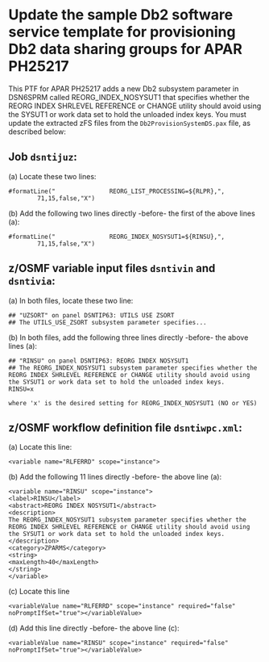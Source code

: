 # Update the sample Db2 software service template for provisioning Db2 data sharing groups for APAR PH25217

 This PTF for APAR PH25217 adds a new Db2 subsystem parameter in DSN6SPRM called REORG_INDEX_NOSYSUT1 that specifies whether the REORG INDEX SHRLEVEL REFERENCE or CHANGE utility should avoid using the SYSUT1 or work data set to hold the unloaded index keys. You must update the extracted zFS files from the `Db2ProvisionSystemDS.pax` file, as described below:

## Job `dsntijuz`:

(a) Locate these two lines:

    #formatLine("               REORG_LIST_PROCESSING=${RLPR},", 
            71,15,false,"X")                        

(b) Add the following two lines directly -before- the first of the above lines (a):

    #formatLine("               REORG_INDEX_NOSYSUT1=${RINSU},", 
            71,15,false,"X") 

## z/OSMF variable input files `dsntivin` and `dsntivia`: 

(a) In both files, locate these two line:

    ## "UZSORT" on panel DSNTIP63: UTILS USE ZSORT
    ## The UTILS_USE_ZSORT subsystem parameter specifies...

(b) In both files, add the following three lines directly -before- the above lines (a):

    ## "RINSU" on panel DSNTIP63: REORG INDEX NOSYSUT1
    ## The REORG_INDEX_NOSYSUT1 subsystem parameter specifies whether the REORG INDEX SHRLEVEL REFERENCE or CHANGE utility should avoid using the SYSUT1 or work data set to hold the unloaded index keys. 
    RINSU=x

    where 'x' is the desired setting for REORG_INDEX_NOSYSUT1 (NO or YES)

## z/OSMF workflow definition file `dsntiwpc.xml`:

(a) Locate this line: 

    <variable name="RLFERRD" scope="instance">                             

(b) Add the following 11 lines directly -before- the above line (a):

    <variable name="RINSU" scope="instance">
    <label>RINSU</label>
    <abstract>REORG INDEX NOSYSUT1</abstract>
    <description>
    The REORG_INDEX_NOSYSUT1 subsystem parameter specifies whether the REORG INDEX SHRLEVEL REFERENCE or CHANGE utility should avoid using the SYSUT1 or work data set to hold the unloaded index keys.
    </description>
    <category>ZPARMS</category>
    <string>
    <maxLength>40</maxLength>
    </string>
    </variable>

(c) Locate this line

    <variableValue name="RLFERRD" scope="instance" required="false" noPromptIfSet="true"></variableValue>

(d) Add this line directly -before- the above line (c):

    <variableValue name="RINSU" scope="instance" required="false" noPromptIfSet="true"></variableValue>
